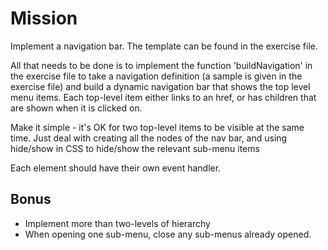 Mission
=======

Implement a navigation bar. The template can be found in the exercise file.

All that needs to be done is to implement the function 'buildNavigation'
in the exercise file to take a navigation definition (a sample is given in the exercise file)
and build a dynamic navigation bar that shows the top level menu items.
Each top-level item either links to an href,
or has children that are shown when it is clicked on.

Make it simple - it's OK for two top-level items to be visible at the same time.
Just deal with creating all the nodes of the nav bar,
and using hide/show in CSS to hide/show the relevant sub-menu items

Each element should have their own event handler.

Bonus
-----

- Implement more than two-levels of hierarchy
- When opening one sub-menu, close any sub-menus already opened.
